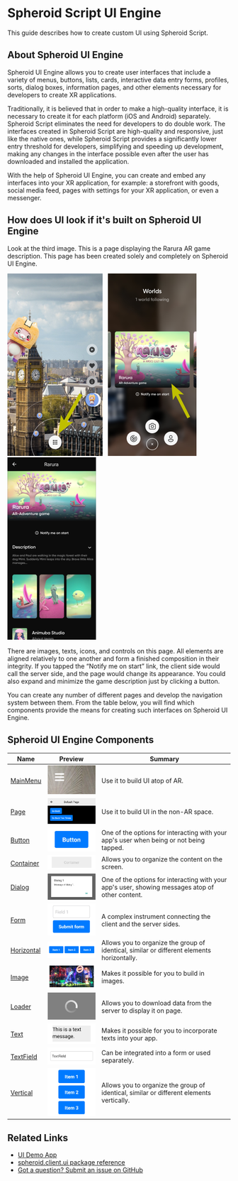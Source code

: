 # Spheroid Script UI Engine

This guide describes how to create custom UI using Spheroid Script.

## About Spheroid UI Engine

Spheroid UI Engine allows you to create user interfaces that include
a variety of menus, buttons, lists, cards, interactive data entry forms,
profiles, sorts, dialog boxes, information pages, and other elements necessary
for developers to create XR applications.

Traditionally, it is believed that in order to make a high-quality interface,
it is necessary to create it for each platform (iOS and Android) separately.
Spheroid Script eliminates the need for developers to do double work.
The interfaces created in Spheroid Script are high-quality and responsive,
just like the native ones, while Spheroid Script provides a significantly lower
entry threshold for developers, simplifying and speeding up development,
making any changes in the interface possible even after the user has downloaded
and installed the application.

With the help of Spheroid UI Engine, you can create and embed any interfaces
into your XR application, for example: a storefront with goods, social media feed,
pages with settings for your XR application, or even a messenger.

## How does UI look if it's built on Spheroid UI Engine 

Look at the third image. This is a page displaying the Rarura AR game description.
This page has been created solely and completely on Spheroid UI Engine.

![](../images/ui/summary/guide1.png) &nbsp;
![](../images/ui/summary/guide2.png) &nbsp;
![](../images/ui/summary/guide3.png)

There are images, texts, icons, and controls on this page.
All elements are aligned relatively to one another and form
a finished composition in their integrity.
If you tapped the “Notify me on start” link, 
the client side would call the server side,
and the page would change its appearance.
You could also expand and minimize the game description just by clicking a button.

You can create any number of different pages and develop the navigation system between them.
From the table below, you will find which components provide the means for creating 
such interfaces on Spheroid UI Engine.

## Spheroid UI Engine Components
  
|  Name|  Preview|  Summary| 
|---|---|---|
| [MainMenu](mainMenu.md) | ![](../images/ui/summary/main-menu.png) | Use it to build UI atop of AR.
| [Page](page.md) | ![](../images/ui/summary/page.png) | Use it to build UI in the non-AR space.
| [Button](button.md) | ![](../images/ui/summary/button.png) | One of the options for interacting with your app's user when being or not being tapped.
| [Container](container.md) | ![](../images/ui/summary/container.png) | Allows you to organize the content on the screen.
| [Dialog](dialog.md) | ![](../images/ui/summary/dialog.png) | One of the options for interacting with your app's user, showing messages atop of other content.
| [Form](form.md) | ![](../images/ui/summary/form.png) | A complex instrument connecting the client and the server sides.
| [Horizontal](horizontal.md) | ![](../images/ui/summary/horizontal.png) | Allows you to organize the group of identical, similar or different elements horizontally.
| [Image](image.md) | ![](../images/ui/summary/image.png) | Makes it possible for you to build in images.
| [Loader](loader.md) | ![](../images/ui/summary/loader.png) | Allows you to download data from the server to display it on page.
| [Text](text.md) | ![](../images/ui/summary/text.png) | Makes it possible for you to incorporate texts into your app.
| [TextField](textField.md) | ![](../images/ui/summary/text-field.png) | Can be integrated into a form or used separately.
| [Vertical](vertical.md) | ![](../images/ui/summary/vertical.png) | Allows you to organize the group of identical, similar or different elements vertically.

## Related Links

- [UI Demo App](https://github.com/SpheroidUniverse/SpheroidScript/tree/master/examples/UI)
- [spheroid.client.ui package reference](../reference/spheroid.client.ui)
- [Got a question? Submit an issue on GitHub](../submit-an-issue.md)
